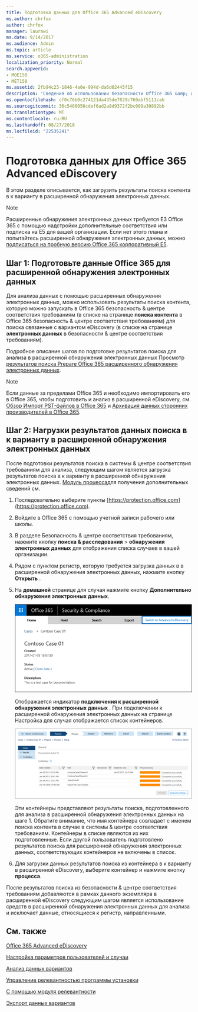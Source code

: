 ```yaml
---
title: Подготовка данных для Office 365 Advanced eDiscovery
ms.author: chrfox
author: chrfox
manager: laurawi
ms.date: 9/14/2017
ms.audience: Admin
ms.topic: article
ms.service: o365-administration
localization_priority: Normal
search.appverid:
- MOE150
- MET150
ms.assetid: 2fb94c23-1846-4a0e-994d-da6d02445f15
description: 'Сведения об использовании безопасности Office 365 &amp; центре соответствия требованиям для подготовки данные Office 365 для анализа с Office 365 расширенного обнаружения электронных данных. '
ms.openlocfilehash: cf0c76b0c274121da435de7829c769abf5111cab
ms.sourcegitcommit: 36c5466056cdef6ad2a8d9372f2bc009a30892bb
ms.translationtype: MT
ms.contentlocale: ru-RU
ms.lasthandoff: 08/27/2018
ms.locfileid: "22535241"
---
```

# <a name="prepare-data-for-office-365-advanced-ediscovery"></a>Подготовка данных для Office 365 Advanced eDiscovery

В этом разделе описывается, как загрузить результаты поиска контента в к варианту в расширенной обнаружения электронных данных. 
  
> [!NOTE]
> Расширенные обнаружения электронных данных требуется E3 Office 365 с помощью надстройки дополнительные соответствия или подписка на E5 для вашей организации. Если нет этого плана и попытайтесь расширенной обнаружения электронных данных, можно [подписаться на пробную версию Office 365 корпоративный E5](https://go.microsoft.com/fwlink/p/?LinkID=698279). 
  
## <a name="step-1-prepare-office-365-data-for-advanced-ediscovery"></a>Шаг 1: Подготовьте данные Office 365 для расширенной обнаружения электронных данных

Для анализа данных с помощью расширенных обнаружения электронных данных, можно использовать результаты поиска контента, которую можно запускать в Office 365 безопасность &amp; центре соответствия требованиям (в списке на странице **поиска контента** в Office 365 безопасность &amp; центре соответствия требованиям) для поиска связанные с вариантом eDiscovery (в списке на странице **электронных данных** в безопасности &amp; центре соответствия требованиям). 
  
Подробное описание шагов по подготовке результатов поиска для анализа в расширенной обнаружения электронных данных Просмотр [результатов поиска Prepare Office 365 расширенного обнаружения электронных данных](prepare-search-results-for-advanced-ediscovery.md).
  
> [!NOTE]
> Если данные за пределами Office 365 и необходимо импортировать его в Office 365, чтобы подготовить и анализ в расширенной eDiscovery, см. [Обзор Импорт PST-файлов в Office 365](https://support.office.com/article/ba688e0a-0fcb-4bd7-8e57-2b669564ea84) и [Архивация данных сторонних производителей в Office 365](https://go.microsoft.com/fwlink/p/?linkid=716918). 
  
## <a name="step-2-load-search-result-data-in-to-a-case-in-advanced-ediscovery"></a>Шаг 2: Нагрузки результатов данных поиска в к варианту в расширенной обнаружения электронных данных

После подготовки результатов поиска в системы &amp; центре соответствия требованиям для анализа, следующим шагом является загрузка результатов поиска в к варианту в расширенной обнаружения электронных данных. [Модуль процесса](run-the-process-module-in-advanced-ediscovery.md)для получения дополнительных сведений см.
  
1. Последовательно выберите пункты [https://protection.office.com](https://protection.office.com).
    
2. Войдите в Office 365 с помощью учетной записи рабочего или школы.
    
3. В разделе Безопасность &amp; центре соответствия требованиям, нажмите кнопку **поиска &amp; расследования** \> **обнаружения электронных данных** для отображения списка случаев в вашей организации. 
    
4. Рядом с пунктом регистр, которую требуется загрузка данных в в расширенной обнаружения электронных данных, нажмите кнопку **Открыть** . 
    
5. На **домашней** странице для случая нажмите кнопку **Дополнительно обнаружения электронных данных**. 
    
    ![Щелкните переключатель расширенное eDiscovery для открытия в случае в расширенной обнаружения электронных данных](media/8e34ba23-62e3-4e68-a530-b6ece39b54be.png)
  
    Отображается индикатор **подключения к расширенной обнаружения электронных данных** . При подключении к расширенной обнаружения электронных данных на странице Настройка для случая отображается список контейнеров. 
    
    ![Регистр отображается в расширенной обнаружения электронных данных](media/8036e152-70dc-4bb7-9379-61c1ed8326b4.png)
  
     Эти контейнеры представляют результаты поиска, подготовленного для анализа в расширенной обнаружения электронных данных на шаге 1. Обратите внимание, что имя контейнера совпадает с именем поиска контента в случае в системы &amp; центре соответствия требованиям. Контейнеры в списке являются из них подготовленные. Если другой пользователь подготовлено результатов поиска для расширенной обнаружения электронных данных, соответствующих контейнеров не включены в список. 
    
6. Для загрузки данных результатов поиска из контейнера в к варианту в расширенной eDiscovery, выберите контейнер и нажмите кнопку **процесса**.
    
После результатов поиска из безопасности &amp; центре соответствия требованиям добавляются в рамках данного экземпляра в расширенной eDiscovery следующим шагом является использование средств в расширенной обнаружения электронных данных для анализа и исключает данные, относящиеся к регистр, направленными. 
  
## <a name="see-also"></a>См. также

[Office 365 Advanced eDiscovery](office-365-advanced-ediscovery.md)
  
[Настройка параметров пользователей и случаи](set-up-users-and-cases-in-advanced-ediscovery.md)
  
[Анализ данных вариантов](analyze-case-data-with-advanced-ediscovery.md)
  
[Управление релевантностью программы установки](manage-relevance-setup-in-advanced-ediscovery.md)
  
[С помощью модуля релевантности](use-relevance-in-advanced-ediscovery.md)
  
[Экспорт данных вариантов](export-case-data-in-advanced-ediscovery.md)

